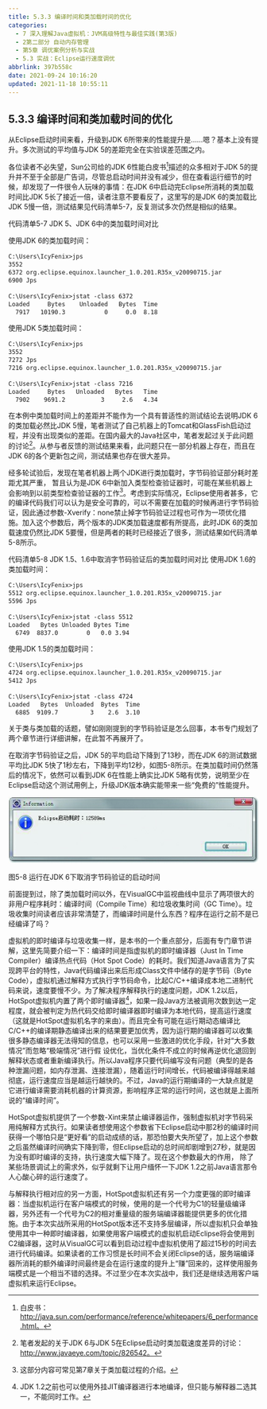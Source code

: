 ```yaml
---
title: 5.3.3 编译时间和类加载时间的优化
categories: 
  - 7 深入理解Java虛拟机：JVM高级特性与最佳实践(第3版)
  - 2第二部分 自动内存管理
  - 第5章 调优案例分析与实战
  - 5.3 实战：Eclipse运行速度调优
abbrlink: 397b558c
date: 2021-09-24 10:16:20
updated: 2021-11-18 10:55:11
---
```

## 5.3.3 编译时间和类加载时间的优化
从Eclipse启动时间来看，升级到JDK 6所带来的性能提升是……嗯？基本上没有提升。多次测试的平均值与JDK 5的差距完全在实验误差范围之内。

各位读者不必失望，Sun公司给的JDK 6性能白皮书[^1]描述的众多相对于JDK 5的提升并不至于全部是广告词，尽管总启动时间并没有减少，但在查看运行细节的时候，却发现了一件很令人玩味的事情：在JDK 6中启动完Eclipse所消耗的类加载时间比JDK 5长了接近一倍，读者注意不要看反了，这里写的是JDK 6的类加载比JDK 5慢一倍，测试结果见代码清单5-7，反复测试多次仍然是相似的结果。

代码清单5-7 JDK 5、JDK 6中的类加载时间对比

使用JDK 6的类加载时间：
```
C:\Users\IcyFenix>jps 
3552 
6372 org.eclipse.equinox.launcher_1.0.201.R35x_v20090715.jar 
6900 Jps 

C:\Users\IcyFenix>jstat -class 6372 
Loaded     Bytes    Unloaded   Bytes  Time 
  7917   10190.3           0     0.0  8.18
```
使用JDK 5类加载时间：
```
C:\Users\IcyFenix>jps 
3552 
7272 Jps 
7216 org.eclipse.equinox.launcher_1.0.201.R35x_v20090715.jar 

C:\Users\IcyFenix>jstat -class 7216 
Loaded     Bytes   Unloaded   Bytes   Time 
  7902    9691.2          3     2.6   4.34
```
在本例中类加载时间上的差距并不能作为一个具有普适性的测试结论去说明JDK 6的类加载必然比JDK 5慢，笔者测试了自己机器上的Tomcat和GlassFish启动过程，并没有出现类似的差距。在国内最大的Java社区中，笔者发起过关于此问题的讨论[^2]。从参与者反馈的测试结果来看，此问题只在一部分机器上存在，而且在JDK 6的各个更新包之间，测试结果也存在很大差异。

经多轮试验后，发现在笔者机器上两个JDK进行类加载时，字节码验证部分耗时差距尤其严重， 暂且认为是JDK 6中新加入类型检查验证器时，可能在某些机器上会影响到以前类型检查验证器的工作[^3]。考虑到实际情况，Eclipse使用者甚多，它的编译代码我们可以认为是安全可靠的，可以不需要在加载的时候再进行字节码验证，因此通过参数-Xverify：none禁止掉字节码验证过程也可作为一项优化措施。加入这个参数后，两个版本的JDK类加载速度都有所提高，此时JDK 6的类加载速度仍然比JDK 5要慢，但是两者的耗时已经接近了很多，测试结果如代码清单5-8所示。

代码清单5-8 JDK 1.5、1.6中取消字节码验证后的类加载时间对比
使用JDK 1.6的类加载时间：
```
C:\Users\IcyFenix>jps 
5512 org.eclipse.equinox.launcher_1.0.201.R35x_v20090715.jar 
5596 Jps

C:\Users\IcyFenix>jstat -class 5512 
Loaded   Bytes Unloaded Bytes Time 
  6749  8837.0        0   0.0 3.94
```
使用JDK 1.5的类加载时间：
```
C:\Users\IcyFenix>jps 
4724 org.eclipse.equinox.launcher_1.0.201.R35x_v20090715.jar 
5412 Jps 

C:\Users\IcyFenix>jstat -class 4724 
Loaded   Bytes  Unloaded  Bytes  Time 
  6885  9109.7         3    2.6  3.10
```
关于类与类加载的话题，譬如刚刚提到的字节码验证是怎么回事，本书专门规划了两个章节进行详细讲解，在此暂不再展开了。

在取消字节码验证之后，JDK 5的平均启动下降到了13秒，而在JDK 6的测试数据平均比JDK 5快了1秒左右，下降到平均12秒，如图5-8所示。在类加载时间仍然落后的情况下，依然可以看到JDK 6在性能上确实比JDK 5略有优势，说明至少在Eclipse启动这个测试用例上，升级JDK版本确实能带来一些“免费的”性能提升。

![image-20210919154912188](https://raw.githubusercontent.com/lanlan2017/images/master/Blog/Sum/20210919154912.png)

图5-8 运行在JDK 6下取消字节码验证的启动时间

前面提到过，除了类加载时间以外，在VisualGC中监视曲线中显示了两项很大的非用户程序耗时：编译时间（Compile Time）和垃圾收集时间（GC Time）。垃圾收集时间读者应该非常清楚了，而编译时间是什么东西？程序在运行之前不是已经编译了吗？

虚拟机的即时编译与垃圾收集一样，是本书的一个重点部分，后面有专门章节讲解，这里先简要介绍一下：编译时间是指虚拟机的即时编译器（Just In Time Compiler）编译热点代码（Hot Spot Code）的耗时。我们知道Java语言为了实现跨平台的特性，Java代码编译出来后形成Class文件中储存的是字节码（Byte Code），虚拟机通过解释方式执行字节码命令，比起C/C++编译成本地二进制代码来说，速度要慢不少。为了解决程序解释执行的速度问题，JDK 1.2以后，HotSpot虚拟机内置了两个即时编译器[^4]，如果一段Java方法被调用次数到达一定程度，就会被判定为热代码交给即时编译器即时编译为本地代码，提高运行速度（这就是HotSpot虚拟机名字的来由）。而且完全有可能在运行期动态编译比C/C++的编译期静态编译出来的结果要更加优秀，因为运行期的编译器可以收集很多静态编译器无法得知的信息，也可以采用一些激进的优化手段，针对“大多数情况”而忽略“极端情况”进行假
设优化，当优化条件不成立的时候再逆优化退回到解释状态或者重新编译执行。所以Java程序只要代码编写没有问题（典型的是各种泄漏问题，如内存泄漏、连接泄漏），随着运行时间增长，代码被编译得越来越彻底，运行速度应当是越运行越快的。不过，Java的运行期编译的一大缺点就是它进行编译需要消耗机器的计算资源，影响程序正常的运行时间，这也就是上面所说的“编译时间”。

HotSpot虚拟机提供了一个参数-Xint来禁止编译器运作，强制虚拟机对字节码采用纯解释方式执行。如果读者想使用这个参数省下Eclipse启动中那2秒的编译时间获得一个哪怕只是“更好看”的启动成绩的话，那恐怕要大失所望了，加上这个参数之后虽然编译时间确实下降到零，但Eclipse启动的总时间却剧增到27秒，就是因为没有即时编译的支持，执行速度大幅下降了。现在这个参数最大的作用， 除了某些场景调试上的需求外，似乎就剩下让用户缅怀一下JDK 1.2之前Java语言那令人心酸心碎的运行速度了。

与解释执行相对应的另一方面，HotSpot虚拟机还有另一个力度更强的即时编译器：当虚拟机运行在客户端模式的时候，使用的是一个代号为C1的轻量级编译器，另外还有一个代号为C2的相对重量级的服务端编译器能提供更多的优化措施。由于本次实战所采用的HotSpot版本还不支持多层编译，所以虚拟机只会单独使用其中一种即时编译器，如果使用客户端模式的虚拟机启动Eclipse将会使用到C2编译器，这时从VisualGC可以看到启动过程中虚拟机使用了超过15秒的时间去进行代码编译。如果读者的工作习惯是长时间不会关闭Eclipse的话，服务端编译器所消耗的额外编译时间最终是会在运行速度的提升上“赚”回来的，这样使用服务端模式是一个相当不错的选择。不过至少在本次实战中，我们还是继续选用客户端虚拟机来运行Eclipse。


[^1]: 白皮书：http://java.sun.com/performance/reference/whitepapers/6_performance.html。 
[^2]: 笔者发起的关于JDK 6与JDK 5在Eclipse启动时类加载速度差异的讨论： http://www.javaeye.com/topic/826542。 
[^3]: 这部分内容可常见第7章关于类加载过程的介绍。 
[^4]: JDK 1.2之前也可以使用外挂JIT编译器进行本地编译，但只能与解释器二选其一，不能同时工作。
